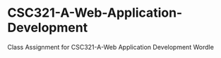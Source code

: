 # CSC321-A-Web-Application-Development
Class Assignment for CSC321-A-Web Application Development Wordle
